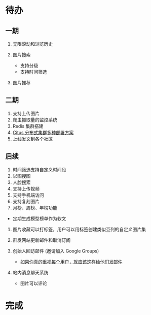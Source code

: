 # 待办

## 一期

1. 无限滚动和浏览历史
1. 图片搜索

   - 支持分级
   - 支持时间筛选
1. 图片推荐

## 二期

1. 支持上传图片
1. 爬虫抓取量的监控系统
1. Redis 集群搭建
1. [Citus 分布式集群多种部署方案](https://zhuanlan.zhihu.com/p/487236016)
1. 上线发文到各个社区

## 后续

1. 时间筛选支持自定义时间段
1. 以图搜图
1. 人脸搜索
1. 支持上传视频
1. 支持手机端访问
1. 支持复刻图片
1. 月榜、周榜、年榜功能
  - 定期生成模型榜单作为软文
1. 图片收藏可以打标签，用户可以用标签创建类似豆列的自定义图片集
1. 群发网站更新邮件和取消订阅
1. 创始人回访邮件 (邀请加入 Google Groups)

   - [如果你真的重视每个用户，就应该这样给他们发邮件](https://www.36kr.com/p/1641755181057)

1. 站内消息聊天系统

   - 图片可以评论

# 完成
